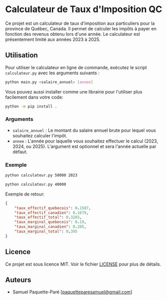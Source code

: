 # Calculateur de Taux d'Imposition QC

Ce projet est un calculateur de taux d'imposition aux particuliers pour la province de Québec, Canada. Il permet de calculer les impôts à payer en fonction des revenus obtenu lors d'une année. Le calculateur est présentement limité aux années 2023 à 2025.


## Utilisation

Pour utiliser le calculateur en ligne de commande, exécutez le script `calculateur.py` avec les arguments suivants :

```bash
python main.py <salaire_annuel> [annee]
```
Vous pouvez aussi installer comme une librairie pour l'utiliser plus facilement dans votre code:
```bash
python -m pip install .
```

### Arguments

- `salaire_annuel` : Le montant du salaire annuel brute pour lequel vous souhaitez calculer l'impôt.
- `annee` : L'année pour laquelle vous souhaitez effectuer le calcul (2023, 2024, ou 2025). L'argument est optionnel et sera l'année actuelle par défaut.

### Exemple

```bash
python calculateur.py 50000 2023
```
```bash
python calculateur.py 40000
```
Exemple de retour:
```JSON
{
    "taux_effectif_quebecois": 0.1587,
    "taux_effectif_canadien": 0.1679,
    "taux_effectif_total": 0.3265,
    "taux_marginal_quebecois": 0.19,
    "taux_marginal_canadien": 0.205,
    "taux_marginal_total": 0.395
}
```

## Licence

Ce projet est sous licence MIT. Voir le fichier [LICENSE](LICENSE) pour plus de détails.

## Auteurs

- Samuel Paquette-Paré [paquetteparesamuel@gmail.com]
